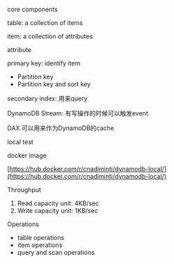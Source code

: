 core components

table: a collection of items

item: a collection of attributes

attribute

primary key: identify item

* Partition key
* Partition key and sort key

secondary index: 用来query

DynamoDB Stream: 有写操作的时候可以触发event

DAX 可以用来作为DynamoDB的cache

local test

docker image

[https://hub.docker.com/r/cnadiminti/dynamodb-local/](https://hub.docker.com/r/cnadiminti/dynamodb-local/)

Throughput

1. Read capacity unit: 4KB/sec
2. Write capacity unit: 1KB/sec

Operations

* table operations
* item operations
* query and scan operations



